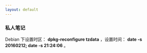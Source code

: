 ```yaml
---
layout: default
---
```


### 私人笔记

Debian 下设置时区： **dpkg-reconfigure tzdata** ，设置时间： **date -s 20160212; date -s 21:24:06** 。
